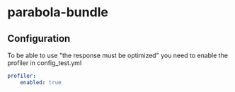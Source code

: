# parabola-bundle

## Configuration
To be able to use "the response must be optimized" you need to enable the profiler in config_test.yml

```yaml
profiler:
    enabled: true
```
